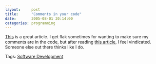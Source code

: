 ```yaml
---
layout:     post
title:      "Comments in your code"
date:       2005-08-01 20:14:00
categories: programming
---
```

[This](http://particletree.com/features/successful-strategies-for-commenting-your-code) is a great article. I get flak sometimes for wanting to make sure my comments are in the code, but after reading [ this article](http://particletree.com/features/successful-strategies-for-commenting-your-code), I feel vindicated. Someone else out there thinks like I do.  
  
Tags: [Software Development](http://technorati.com/tag/software%20development)  

